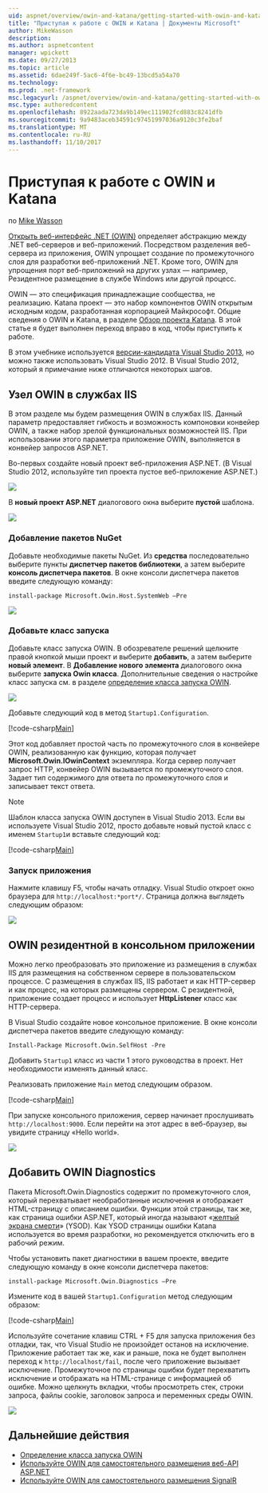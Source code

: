 ```yaml
---
uid: aspnet/overview/owin-and-katana/getting-started-with-owin-and-katana
title: "Приступая к работе с OWIN и Katana | Документы Microsoft"
author: MikeWasson
description: 
ms.author: aspnetcontent
manager: wpickett
ms.date: 09/27/2013
ms.topic: article
ms.assetid: 6dae249f-5ac6-4f6e-bc49-13bcd5a54a70
ms.technology: 
ms.prod: .net-framework
msc.legacyurl: /aspnet/overview/owin-and-katana/getting-started-with-owin-and-katana
msc.type: authoredcontent
ms.openlocfilehash: 8922aada723da9b149ec111902fcd883c8241dfb
ms.sourcegitcommit: 9a9483aceb34591c97451997036a9120c3fe2baf
ms.translationtype: MT
ms.contentlocale: ru-RU
ms.lasthandoff: 11/10/2017
---
```

<a name="getting-started-with-owin-and-katana"></a>Приступая к работе с OWIN и Katana
====================
по [Mike Wasson](https://github.com/MikeWasson)

[Открыть веб-интерфейс .NET (OWIN)](http://owin.org/) определяет абстракцию между .NET веб-серверов и веб-приложений. Посредством разделения веб-сервера из приложения, OWIN упрощает создание по промежуточного слоя для разработки веб-приложений .NET. Кроме того, OWIN для упрощения порт веб-приложений на других узлах &#8212; например, Резидентное размещение в службе Windows или другой процесс.

OWIN — это спецификация принадлежащие сообщества, не реализацию. Katana проект — это набор компонентов OWIN открытым исходным кодом, разработанная корпорацией Майкрософт. Общие сведения о OWIN и Katana, в разделе [Обзор проекта Katana](an-overview-of-project-katana.md). В этой статье я будет выполнен переход вправо в код, чтобы приступить к работе.

В этом учебнике используется [версии-кандидата Visual Studio 2013](https://go.microsoft.com/fwlink/?LinkId=306566), но можно также использовать Visual Studio 2012. В Visual Studio 2012, который я примечание ниже отличаются некоторых шагов.

## <a name="host-owin-in-iis"></a>Узел OWIN в службах IIS

В этом разделе мы будем размещения OWIN в службах IIS. Данный параметр предоставляет гибкость и возможность компоновки конвейер OWIN, а также набор зрелой функциональных возможностей IIS. При использовании этого параметра приложение OWIN, выполняется в конвейер запросов ASP.NET.

Во-первых создайте новый проект веб-приложения ASP.NET. (В Visual Studio 2012, используйте тип проекта пустое веб-приложение ASP.NET.)

![](getting-started-with-owin-and-katana/_static/image1.png)

В **новый проект ASP.NET** диалогового окна выберите **пустой** шаблона.

![](getting-started-with-owin-and-katana/_static/image2.png)

### <a name="add-nuget-packages"></a>Добавление пакетов NuGet

Добавьте необходимые пакеты NuGet. Из **средства** последовательно выберите пункты **диспетчер пакетов библиотеки**, а затем выберите **консоль диспетчера пакетов**. В окне консоли диспетчера пакетов введите следующую команду:

`install-package Microsoft.Owin.Host.SystemWeb –Pre`

![](getting-started-with-owin-and-katana/_static/image3.png)

### <a name="add-a-startup-class"></a>Добавьте класс запуска

Добавьте класс запуска OWIN. В обозревателе решений щелкните правой кнопкой мыши проект и выберите **добавить**, а затем выберите **новый элемент**. В **Добавление нового элемента** диалогового окна выберите **запуска Owin класса**. Дополнительные сведения о настройке класс запуска см. в разделе [определение класса запуска OWIN](owin-startup-class-detection.md).

![](getting-started-with-owin-and-katana/_static/image4.png)

Добавьте следующий код в метод `Startup1.Configuration`.

[!code-csharp[Main](getting-started-with-owin-and-katana/samples/sample1.cs?highlight=3)]

Этот код добавляет простой часть по промежуточного слоя в конвейере OWIN, реализованную как функцию, которая получает **Microsoft.Owin.IOwinContext** экземпляра. Когда сервер получает запрос HTTP, конвейер OWIN вызывается по промежуточного слоя. Задает тип содержимого для ответа по промежуточного слоя и записывает текст ответа.

> [!NOTE]
> Шаблон класса запуска OWIN доступен в Visual Studio 2013. Если вы используете Visual Studio 2012, просто добавьте новый пустой класс с именем `Startup1`и вставьте следующий код:


[!code-csharp[Main](getting-started-with-owin-and-katana/samples/sample2.cs)]

### <a name="run-the-application"></a>Запуск приложения

Нажмите клавишу F5, чтобы начать отладку. Visual Studio откроет окно браузера для `http://localhost:*port*/`. Страница должна выглядеть следующим образом:

![](getting-started-with-owin-and-katana/_static/image5.png)

## <a name="self-host-owin-in-a-console-application"></a>OWIN резидентной в консольном приложении

Можно легко преобразовать это приложение из размещения в службах IIS для размещения на собственном сервере в пользовательском процессе. С размещения в службах IIS, IIS работает и как HTTP-сервер и как процесс, на которых размещены сервером. С резидентной, приложение создает процесс и использует **HttpListener** класс как HTTP-сервера.

В Visual Studio создайте новое консольное приложение. В окне консоли диспетчера пакетов введите следующую команду:

`Install-Package Microsoft.Owin.SelfHost -Pre`

Добавить `Startup1` класс из части 1 этого руководства в проект. Нет необходимости изменять данный класс.

Реализовать приложение `Main` метод следующим образом.

[!code-csharp[Main](getting-started-with-owin-and-katana/samples/sample3.cs)]

При запуске консольного приложения, сервер начинает прослушивать `http://localhost:9000`. Если перейти на этот адрес в веб-браузер, вы увидите страницу «Hello world».

![](getting-started-with-owin-and-katana/_static/image6.png)

## <a name="add-owin-diagnostics"></a>Добавить OWIN Diagnostics

Пакета Microsoft.Owin.Diagnostics содержит по промежуточного слоя, который перехватывает необработанные исключения и отображает HTML-страницу с описанием ошибки. Функции этой страницы, так же, как страница ошибки ASP.NET, который иногда называют «[желтый экрана смерти](http://en.wikipedia.org/wiki/Yellow_Screen_of_Death#Yellow)» (YSOD). Как YSOD страницы ошибки Katana используется во время разработки, но рекомендуется отключить его в рабочий режим.

Чтобы установить пакет диагностики в вашем проекте, введите следующую команду в окне консоли диспетчера пакетов:

`install-package Microsoft.Owin.Diagnostics –Pre`

Измените код в вашей `Startup1.Configuration` метод следующим образом:

[!code-csharp[Main](getting-started-with-owin-and-katana/samples/sample4.cs?highlight=4,9-12)]

Используйте сочетание клавиш CTRL + F5 для запуска приложения без отладки, так, что Visual Studio не произойдет останов на исключение. Приложение работает так же, как и раньше, пока не будет выполнен переход к `http://localhost/fail`, после чего приложение вызывает исключение. Промежуточное по страницы ошибки будет перехватить исключение и отображать на HTML-странице с информацией об ошибке. Можно щелкнуть вкладки, чтобы просмотреть стек, строки запроса, файлы cookie, заголовок запроса и переменных среды OWIN.

![](getting-started-with-owin-and-katana/_static/image7.png)

## <a name="next-steps"></a>Дальнейшие действия

- [Определение класса запуска OWIN](owin-startup-class-detection.md)
- [Используйте OWIN для самостоятельного размещения веб-API ASP.NET](../../../web-api/overview/hosting-aspnet-web-api/use-owin-to-self-host-web-api.md)
- [Используйте OWIN для самостоятельного размещения SignalR](../../../signalr/overview/deployment/tutorial-signalr-self-host.md)
